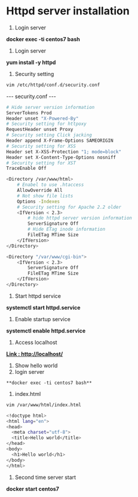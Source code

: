 
# Httpd server installation

1. Login server

 **docker exec -ti centos7 bash**

1. Login server

  **yum install -y httpd**

1. Security setting

  ```bash
  vim /etc/httpd/conf.d/security.conf
  ```
  --- security.conf ---
  ```bash
  # Hide server version information
  ServerTokens Prod
  Header unset "X-Powered-By"
  # Security setting for httpoxy
  RequestHeader unset Proxy
  # Security setting Click jacking
  Header append X-Frame-Options SAMEORIGIN
  # Security setting for XSS
  Header set X-XSS-Protection "1; mode=block"
  Header set X-Content-Type-Options nosniff
  # Security setting for XST
  TraceEnable Off

  <Directory /var/www/html>
      # Enabel to use .htaccess
      AllowOverride All
      # Not show file lists
      Options -Indexes
      # Security setting for Apache 2.2 older
      <IfVersion < 2.3>
          # hide httpd server version information
          ServerSignature Off
          # Hide ETag inode information
          FileETag MTime Size
      </IfVersion>
  </Directory>

  <Directory "/var/www/cgi-bin">
      <IfVersion < 2.3>
          ServerSignature Off
          FileETag MTime Size
      </IfVersion>
  </Directory>
  ```

1. Start httpd service

  **systemctl start httpd.service**

1. Enable startup service

  **systemctl enable httpd.service**

1. Access localhost

  **[Link : http://localhost/](http://localhost/)**
1. Show hello world
  1. login server

    **docker exec -ti centos7 bash**

  1. index.html
  ```bash
  vim /var/www/html/index.html
  ```
  ```bash
  <!doctype html>
  <html lang="en">
  <head>
    <meta charset="utf-8">
    <title>Hello world</title>
  </head>
  <body>
    <h1>Hello world</h1>
  </body>
  </html>
  ```
1. Second time server start

  **docker start centos7**
